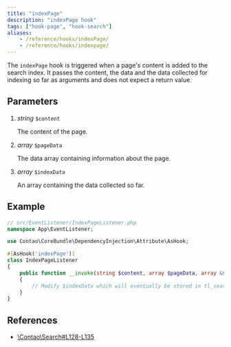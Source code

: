 ```yaml
---
title: "indexPage"
description: "indexPage hook"
tags: ["hook-page", "hook-search"]
aliases:
    - /reference/hooks/indexPage/
    - /reference/hooks/indexpage/
---
```



The `indexPage` hook is triggered when a page's content is added to the search index.
It passes the content, the data and the data collected for indexing so far as arguments 
and does not expect a return value.


## Parameters

1. *string* `$content`

	The content of the page.

2. *array* `$pageData`

	The data array containing information about the page.

3. *array* `$indexData`

	An array containing the data collected so far.


## Example

```php
// src/EventListener/IndexPageListener.php
namespace App\EventListener;

use Contao\CoreBundle\DependencyInjection\Attribute\AsHook;

#[AsHook('indexPage')]
class IndexPageListener
{
    public function __invoke(string $content, array $pageData, array &$indexData): void
    {
        // Modify $indexData which will eventually be stored in tl_search
    }
}
```


## References

* [\Contao\Search#L128-L135](https://github.com/contao/contao/blob/4.7.6/core-bundle/src/Resources/contao/library/Contao/Search.php#L128-L135)
